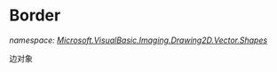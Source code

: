 ﻿# Border
_namespace: [Microsoft.VisualBasic.Imaging.Drawing2D.Vector.Shapes](./index.md)_

边对象




